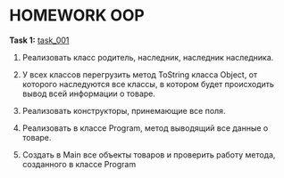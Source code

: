 # HOMEWORK OOP

__Task 1:__ [task_001](https://github.com/dmitry-40in/JAVA/tree/main/hw_OOP_01)

1. Реализовать класс родитель, наследник, наследник наследника.

2. У всех классов перегрузить метод ToString класса Object, от которого наследуются все классы, в котором будет происходить вывод всей информации о товаре.

3. Реализовать конструкторы, принемающие все поля.

4. Реализовать в классе Program, метод выводящий все данные о товаре. 

5. Создать в Main все объекты товаров и проверить работу метода, созданного в классе Program
